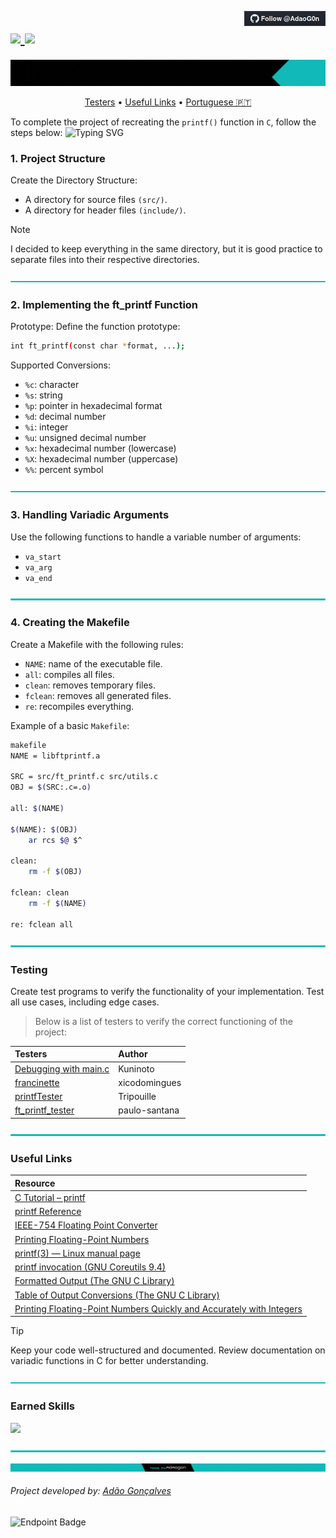 <a href="https://github.com/AdaoG0n" style="pointer-events: none;"> <img src="https://github.com/AdaoG0n/AdaoG0n/blob/main/assests/Followbutton.png" width="130" align="right"/></a>

# <a href="#" style="pointer-events: none;"> <img src="https://img.shields.io/badge/status-100%20%2F%20100%20%E2%98%85-success?color=%2312bab9&style=flat-square"/> <img src="https://img.shields.io/github/last-commit/AdaoG0n/42-FT_printf?style=flat-square&color=%2312bab9" /> </a>

![](https://github.com/AdaoG0n/AdaoG0n/blob/main/assests/animated%20gifs/ft_printf.gif)
<p align="center">
  <a href="#testing">Testers</a>  •  <a href="#useful-links">Useful Links</a>  •  <a href="https://github.com/AdaoG0n/42-FT_printf/blob/main/README_pt.md">Portuguese 🇵🇹</a>
</p>

To complete the project of recreating the `printf()` function in `C`, follow the steps below:
![Typing SVG](https://readme-typing-svg.demolab.com?font=Fira+Code&weight=100&size=40&letterSpacing=0px&duration=1000&pause=4000&center=true&vCenter=true&width=1900&lines=___________________________________________________________________________________________________)

### 1. Project Structure

Create the Directory Structure:
- A directory for source files `(src/)`.
- A directory for header files `(include/)`.

>[!Note]
> I decided to keep everything in the same directory, but it is good practice to separate files into their respective directories.

![](https://github.com/AdaoG0n/AdaoG0n/blob/main/assests/bar.png)

### 2. Implementing the ft_printf Function

Prototype: Define the function prototype:

```bash
int ft_printf(const char *format, ...);
```

Supported Conversions:
- `%c`: character
- `%s`: string
- `%p`: pointer in hexadecimal format
- `%d`: decimal number
- `%i`: integer
- `%u`: unsigned decimal number
- `%x`: hexadecimal number (lowercase)
- `%X`: hexadecimal number (uppercase)
- `%%`: percent symbol

![](https://github.com/AdaoG0n/AdaoG0n/blob/main/assests/bar.png)

### 3. Handling Variadic Arguments

Use the following functions to handle a variable number of arguments:
- `va_start`
- `va_arg`
- `va_end`

![](https://github.com/AdaoG0n/AdaoG0n/blob/main/assests/bar.png)

### 4. Creating the Makefile

Create a Makefile with the following rules:
- `NAME`: name of the executable file.
- `all`: compiles all files.
- `clean`: removes temporary files.
- `fclean`: removes all generated files.
- `re`: recompiles everything.

Example of a basic `Makefile`:
```bash
makefile
NAME = libftprintf.a

SRC = src/ft_printf.c src/utils.c
OBJ = $(SRC:.c=.o)

all: $(NAME)

$(NAME): $(OBJ)
	ar rcs $@ $^

clean:
	rm -f $(OBJ)

fclean: clean
	rm -f $(NAME)

re: fclean all
```

![](https://github.com/AdaoG0n/AdaoG0n/blob/main/assests/bar.png)

### Testing

Create test programs to verify the functionality of your implementation. Test all use cases, including edge cases.

> Below is a list of testers to verify the correct functioning of the project:

| Testers                                                                                              | Author           |
| :--------------------------------------------------------------------------------------------------- | :---            |
| [Debugging with main.c](https://github.com/Kuninoto/42_ft_printf/blob/master/lvl_1_ft_printf/main.c) | Kuninoto      |
| [francinette](https://github.com/xicodomingues/francinette)                                          | xicodomingues |
| [printfTester](https://github.com/Tripouille/printfTester)                                           | Tripouille    |
| [ft_printf_tester](https://github.com/paulo-santana/ft_printf_tester)                                | paulo-santana |

![](https://github.com/AdaoG0n/AdaoG0n/blob/main/assests/bar.png)

### Useful Links

| Resource                                                                                                                                      |
| :-------------------------------------------------------------------------------------------------------------------------------------------- |
| [C Tutorial – printf](https://www.codingunit.com/printf-format-specifiers-format-conversions-and-formatted-output)                            |
| [printf Reference](https://cplusplus.com/reference/cstdio/printf)                                                                             |
| [IEEE-754 Floating Point Converter](https://www.h-schmidt.net/FloatConverter/IEEE754.html)                                                    |
| [Printing Floating-Point Numbers](https://www.ryanjuckett.com/printing-floating-point-numbers)                                                |
| [printf(3) — Linux manual page](https://man7.org/linux/man-pages/man3/printf.3.html)                                                          |
| [printf invocation (GNU Coreutils 9.4)](https://www.gnu.org/software/coreutils/manual/html_node/printf-invocation.html#printf-invocation)     |
| [Formatted Output (The GNU C Library)](https://www.gnu.org/software/libc/manual/html_node/Formatted-Output.html)                              |
| [Table of Output Conversions (The GNU C Library)](https://www.gnu.org/software/libc/manual/html_node/Table-of-Output-Conversions.html)        |
| [Printing Floating-Point Numbers Quickly and Accurately with Integers](https://www.cs.tufts.edu/~nr/cs257/archive/florian-loitsch/printf.pdf) |

>[!Tip]
> Keep your code well-structured and documented.
> Review documentation on variadic functions in C for better understanding.

![](https://github.com/AdaoG0n/AdaoG0n/blob/main/assests/bar.png)

### Earned Skills
<p align="left">
  <a href="#" style="pointer-events: none;">
    <img src="https://skillicons.dev/icons?i=c" />
  </a>
</p> 

![](https://github.com/AdaoG0n/AdaoG0n/blob/main/assests/bar.png)

![](https://github.com/AdaoG0n/AdaoG0n/blob/main/assests/animated%20gifs/madeby.gif)
###### Project developed by: [Adão Gonçalves](https://github.com/AdaoG0n)

![Endpoint Badge](https://img.shields.io/endpoint?url=https%3A%2F%2Fhits.dwyl.com%2FAdaoG0n%2F42-FT_printf.json&style=flat-square&labelColor=black&color=blue)

